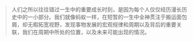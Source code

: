 >人们之所以往往错过一生中的重要成长时刻，是因为每个人仅仅经历漫长历史中的一小部分。我们就像蚂蚁一样，在短暂的一生中全神贯注于搬运面包屑，却无暇拓宽视野，发现事物发展的宏观规律和周期以及背后的重要关联，我们在周期中所处的位置，以及未来可能出现的情况。

